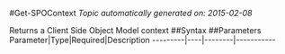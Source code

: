 #Get-SPOContext
*Topic automatically generated on: 2015-02-08*

Returns a Client Side Object Model context
##Syntax
##Parameters
Parameter|Type|Required|Description
---------|----|--------|-----------
